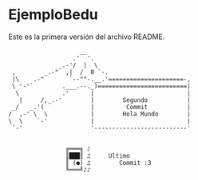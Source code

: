 # EjemploBedu

Este es la primera versión del archivo README.

	                    __
	                  .'  '.
	              _.-'/  |  \
	 ,        _.-"  ,|  /  0 `-.
	 |\    .-"       `--""-.__.'=====================-,
	 \ '-'`        .___.--._)=========================|
	  \            .'      |                          |
	   |     /,_.-'        |        Segundo           |
	 _/   _.'(             |         Commit           |
	/  ,-' \  \            |        Hola Mundo        |
	\  \    `-'            |                          |
	 `-'                   '--------------------------'


					╔═══╗ ♪
					║███║ ♫		Ultimo
					║ (●) ♫		   Commit :3
					╚═══╝♪♪
